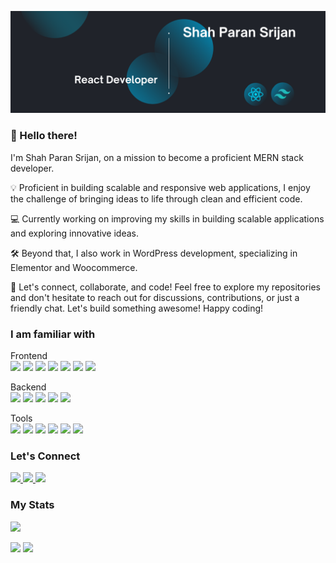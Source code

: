 <p align="center">
<img src="https://raw.githubusercontent.com/mspsrijan/mspsrijan/main/Shah%20Paran%20Srijan%20-%20React%20Developer.png"></img>
</p>

### 👋 Hello there!

I'm Shah Paran Srijan, on a mission to become a proficient MERN stack developer.

💡 Proficient in building scalable and responsive web applications, I enjoy the challenge of bringing ideas to life through clean and efficient code.

💻 Currently working on improving my skills in building scalable applications and exploring innovative ideas.

🛠️ Beyond that, I also work in WordPress development, specializing in Elementor and Woocommerce.

🚀 Let's connect, collaborate, and code! Feel free to explore my repositories and don't hesitate to reach out for discussions, contributions, or just a friendly chat. Let's build something awesome! Happy coding!

### I am familiar with

<p>Frontend<br>
<img src="https://img.shields.io/badge/HTML5-E34F26?style=for-the-badge&logo=html5&logoColor=white" />
<img src="https://img.shields.io/badge/CSS3-1572B6?style=for-the-badge&logo=css3&logoColor=white" />
<img src="https://img.shields.io/badge/JavaScript-323330?style=for-the-badge&logo=javascript&logoColor=F7DF1E" />
<img src="https://img.shields.io/badge/Tailwind_CSS-38B2AC?style=for-the-badge&logo=tailwind-css&logoColor=white" />
<img src="https://img.shields.io/badge/React-20232A?style=for-the-badge&logo=react&logoColor=61DAFB" />
<img src="https://img.shields.io/badge/next%20js-000000?style=for-the-badge&logo=nextdotjs&logoColor=white" />
<img src="https://img.shields.io/badge/Wordpress-21759B?style=for-the-badge&logo=wordpress&logoColor=white" />
</p>

<p>Backend<br>
<img src="https://img.shields.io/badge/Node%20js-339933?style=for-the-badge&logo=nodedotjs&logoColor=white" />
<img src="https://img.shields.io/badge/Express%20js-000000?style=for-the-badge&logo=express&logoColor=white" />
<img src="https://img.shields.io/badge/MongoDB-4EA94B?style=for-the-badge&logo=mongodb&logoColor=white" />
<img src="https://img.shields.io/badge/firebase-ffca28?style=for-the-badge&logo=firebase&logoColor=black" />
<img src="https://img.shields.io/badge/JWT-000000?style=for-the-badge&logo=JSON%20web%20tokens&logoColor=white" />
</p>

<p>Tools<br>
<img src="https://img.shields.io/badge/GIT-E44C30?style=for-the-badge&logo=git&logoColor=white" />
<img src="https://img.shields.io/badge/Vite-B73BFE?style=for-the-badge&logo=vite&logoColor=FFD62E" />
<img src="https://img.shields.io/badge/Vercel-000000?style=for-the-badge&logo=vercel&logoColor=white" />
<img src="https://img.shields.io/badge/Netlify-00C7B7?style=for-the-badge&logo=netlify&logoColor=white" />
<img src="https://img.shields.io/badge/Figma-F24E1E?style=for-the-badge&logo=figma&logoColor=white" />
<img src="https://img.shields.io/badge/Linux-FCC624?style=for-the-badge&logo=linux&logoColor=black" />
</p>

### Let's Connect

<p>
  <a href="https://www.linkedin.com/in/spsrijan/">
    <img src="https://img.shields.io/badge/LinkedIn-0077B5?style=for-the-badge&logo=linkedin&logoColor=white"/>
  </a>
  <a href="https://www.facebook.com/SPSrijan/">
    <img src="https://img.shields.io/badge/Facebook-1877F2?style=for-the-badge&logo=facebook&logoColor=white">
  </a>
  <a href="https://twitter.com/SPSrijan">
    <img src="https://img.shields.io/badge/X-000000?style=for-the-badge&logo=x&logoColor=white"/>
  </a>
</p>

### My Stats

<p>
<a href="#">
<img src="http://github-profile-summary-cards.vercel.app/api/cards/profile-details?username=mspsrijan&theme=react"></img>
</a>
</p>

<p>
<a href="#">
<img src="http://github-profile-summary-cards.vercel.app/api/cards/stats?username=mspsrijan&theme=react"></img></a>
<a href="#">
<img src="http://github-profile-summary-cards.vercel.app/api/cards/productive-time?username=mspsrijan&theme=react&utcOffset=6"></img>
</a>
</p>
